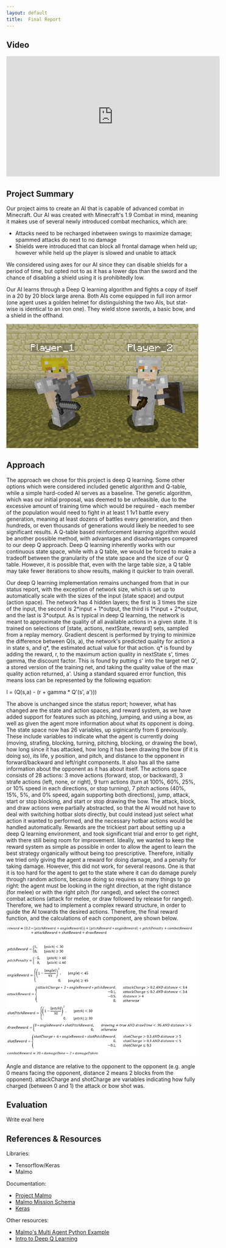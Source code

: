 ```yaml
---
layout: default
title:  Final Report
---
```


## Video

<p align="center">
<iframe width="560" height="315" src="https://www.youtube.com/embed/d3RGnFj9Nww" frameborder="0" allowfullscreen></iframe>
</p>

## Project Summary

Our project aims to create an AI that is capable of advanced combat in Minecraft. Our AI was created with Minecraft's 1.9 Combat in mind, meaning it makes use of several newly introduced combat mechanics, which are:

- Attacks need to be recharged inbetween swings to maximize damage; spammed attacks do next to no damage
- Shields were introduced that can block all frontal damage when held up; however while held up the player is slowed and unable to attack

We considered using axes for our AI since they can disable shields for a period of time, but opted not to as it has a lower dps than the sword and the chance of disabling a shield using it is prohibitedly low.

Our AI learns through a Deep Q learning algorithm and fights a copy of itself in a 20 by 20 block large arena. Both AIs come equipped in full iron armor (one agent uses a golden helmet for distinguishing the two AIs, but stat-wise is identical to an iron one). They wield stone swords, a basic bow, and a shield in the offhand.

<p align="center">
<img src="https://raw.githubusercontent.com/kavane12/Overworlders/master/docs/pics/final_equipment.png">
</p>

## Approach
The approach we chose for this project is deep Q learning. Some other options which were considered included genetic algorithm and Q-table, while a simple hard-coded AI serves as a baseline. The genetic algorithm, which was our initial proposal, was deemed to be unfeasible, due to the excessive amount of training time which would be required - each member of the population would need to fight in at least 1 1v1 battle every generation, meaning at least dozens of battles every generation, and then hundreds, or even thousands of generations would likely be needed to see significant results. A Q-table based reinforcement learning algorithm would be another possible method, with advantages and disadvantages compared to our deep Q approach. Deep Q learning inherently works with our continuous state space, while with a Q table, we would be forced to make a tradeoff between the granularity of the state space and the size of our Q table. However, it is possible that, even with the large table size, a Q table may take fewer iterations to show results, making it quicker to train overall.

Our deep Q learning implementation remains unchanged from that in our status report, with the exception of network size, which is set up to automatically scale with the sizes of the input (state space) and output (action space). The network has 4 hidden layers; the first is 3 times the size of the input, the second is 2\*input + 1\*output, the third is 1\*input + 2\*output, and the last is 3\*output. As is typical in deep Q learning, the network is meant to approximate the quality of all available actions in a given state. It is trained on selections of \[state, actions, nextState, reward] sets, sampled from a replay memory. Gradient descent is performed by trying to minimize the difference between Q(s, a), the network's predicted quality for action a in state s, and q*, the estimated actual value for that action. q* is found by adding the reward, r, to the maximum action quality in nextState s', times gamma, the discount factor. This is found by putting s' into the target net Q', a stored version of the training net, and taking the quality value of the max quality action returned, a'. Using a standard squared error function, this means loss can be represented by the following equation:

  l = (Q(s,a) - (r + gamma * Q'(s', a')))
  
The above is unchanged since the status report; however, what has changed are the state and action spaces, and reward system, as we have added support for features such as pitching, jumping, and using a bow, as well as given the agent more information about what its opponent is doing. The state space now has 26 variables, up siginicantly from 6 previously. These include variables to indicate what the agent is currently doing (moving, strafing, blocking, turning, pitching, blocking, or drawing the bow), how long since it has attacked, how long it has been drawing the bow (if it is doing so), its life, y position, and pitch, and distance to the opponent in forward/backward and left/right components. It also has all the same information about the opponent as it has about itself. 
The actions space consists of 28 actions: 3 move actions (forward, stop, or backward), 3 strafe actions (left, none, or right), 9 turn actions (turn at 100%, 60%, 25%, or 10% speed in each directions, or stop turning), 7 pitch actions (40%, 15%, 5%, and 0% speed, again supporting both directions), jump, attack, start or stop blocking, and start or stop drawing the bow. The attack, block, and draw actions were partially abstracted, so that the AI would not have to deal with switching hotbar slots directly, but could instead just select what action it wanted to performed, and the necessary hotbar actions would be handled automatically.
Rewards are the trickiest part about setting up a deep Q learning environment, and took significant trial and error to get right, with there still being room for improvement. Ideally, we wanted to keep the reward system as simple as possible in order to allow the agent to learn the best strategy organically without being too prescriptive. Therefore, initially we tried only giving the agent a reward for doing damage, and a penalty for taking damage. However, this did not work, for several reasons. One is that it is too hard for the agent to get to the state where it can do damage purely through random actions, because doing so requires so many things to go right: the agent must be looking in the right direction, at the right distance (for melee) or with the right pitch (for ranged), and select the correct combat actions (attack for melee, or draw followed by release for ranged). Therefore, we had to implement a complex reward structure, in order to guide the AI towards the desired actions. Therefore, the final reward function, and the calculations of each component, are shown below.

<p align="center">
<img src="https://raw.githubusercontent.com/kavane12/Overworlders/master/docs/pics/rewards.png">
</p>

Angle and distance are relative to the opponent to the opponent (e.g. angle 0 means facing the opponent, distance 2 means 2 blocks from the opponent). attackCharge and shotCharge are variables indicating how fully charged (between 0 and 1) the attack or bow shot was.

## Evaluation
Write eval here

## References & Resources
Libraries:
- Tensorflow/Keras
- Malmo

Documentation:
- [Project Malmo](http://microsoft.github.io/malmo/0.30.0/Documentation/index.html)
- [Malmo Mission Schema](http://microsoft.github.io/malmo/0.30.0/Schemas/Mission.html)
- [Keras](https://keras.io/)

Other resources:
- [Malmo's Multi Agent Python Example](https://github.com/microsoft/malmo/tree/master/Malmo/samples/Python_examples/multi_agent_test.py)
- [Intro to Deep Q Learning](https://keon.io/deep-q-learning/)

